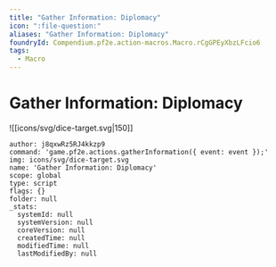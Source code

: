 ```yaml
---
title: "Gather Information: Diplomacy"
icon: ":file-question:"
aliases: "Gather Information: Diplomacy"
foundryId: Compendium.pf2e.action-macros.Macro.rCgGPEyXbzLFcio6
tags:
  - Macro
---
```


# Gather Information: Diplomacy
![[icons/svg/dice-target.svg|150]]

```Macro
author: j8qxwRz5RJ4kkzp9
command: 'game.pf2e.actions.gatherInformation({ event: event });'
img: icons/svg/dice-target.svg
name: 'Gather Information: Diplomacy'
scope: global
type: script
flags: {}
folder: null
_stats:
  systemId: null
  systemVersion: null
  coreVersion: null
  createdTime: null
  modifiedTime: null
  lastModifiedBy: null
```

